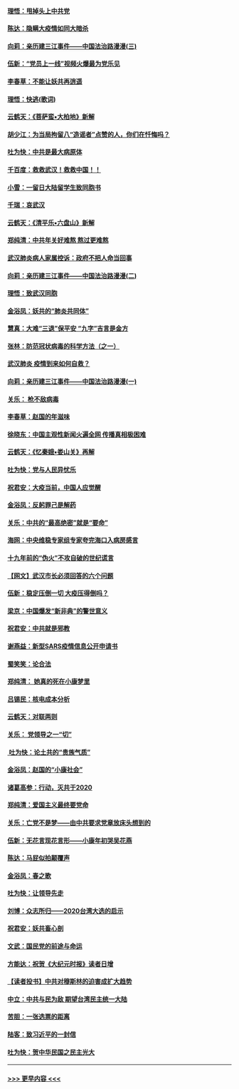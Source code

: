 #### [理悟：甩掉头上中共党](../pages/nsc993/n11838826.md?t=02030731) 
#### [陈达：隐瞒大疫情如同大暗杀](../pages/nsc993/n11838771.md?t=02030731) 
#### [向莉：亲历建三江事件——中国法治路漫漫(三)](../pages/nsc993/n11831825.md?t=02030731) 
#### [伍新：“党员上一线”视频火爆最为党乐见](../pages/nsc993/n11838200.md?t=02030731) 
#### [李春草：不能让妖共再逍遥](../pages/nsc993/n11838102.md?t=02030731) 
#### [理悟：快逃(歌词)](../pages/nsc993/n11838083.md?t=02030731) 
#### [云鹤天：《菩萨蛮▪大柏地》新解](../pages/nsc993/n11838059.md?t=02030731) 
#### [胡少江：为当局拘留八“造谣者”点赞的人，你们在忏悔吗？](../pages/nsc993/n11836801.md?t=02030731) 
#### [吐为快：中共是最大病原体](../pages/nsc993/n11836748.md?t=02030731) 
#### [千百度：救救武汉！救救中国！！](../pages/nsc993/n11836145.md?t=02030731) 
#### [小雪：一留日大陆留学生致同胞书](../pages/nsc993/n11834624.md?t=02030731) 
#### [千瑞：哀武汉](../pages/nsc993/n11833647.md?t=02030731) 
#### [云鹤天：《清平乐▪六盘山》新解](../pages/nsc993/n11833611.md?t=02030731) 
#### [郑纯清：中共年关好难熬 熬过更难熬](../pages/nsc993/n11833489.md?t=02030731) 
#### [武汉肺炎病人家属控诉：政府不把人命当回事](../pages/nsc993/n11833205.md?t=02030731) 
#### [向莉：亲历建三江事件——中国法治路漫漫(二)](../pages/nsc993/n11829102.md?t=02030731) 
#### [理悟：致武汉同胞](../pages/nsc993/n11831522.md?t=02030731) 
#### [金浴凤：妖共的“肺炎共同体”](../pages/nsc993/n11829448.md?t=02030731) 
#### [慧真：大难“三退”保平安 “九字”吉言是金方](../pages/nsc993/n11829501.md?t=02030731) 
#### [张林：防范冠状病毒的科学方法（之一）](../pages/nsc993/n11828618.md?t=02030731) 
#### [武汉肺炎 疫情到来如何自救？](../pages/nsc993/n11827632.md?t=02030731) 
#### [向莉：亲历建三江事件——中国法治路漫漫(一)](../pages/nsc993/n11827190.md?t=02030731) 
#### [关乐： 枪不敌病毒](../pages/nsc993/n11826746.md?t=02030731) 
#### [李春草：赵国的年滋味](../pages/nsc993/n11826321.md?t=02030731) 
#### [徐晓东：中国主观性新闻火遍全网 传播真相极困难](../pages/nsc993/n11826508.md?t=02030731) 
#### [云鹤天：《忆秦娥▪娄山关》再解](../pages/nsc993/n11824682.md?t=02030731) 
#### [吐为快：党与人民异忧乐](../pages/nsc993/n11824660.md?t=02030731) 
#### [祝君安：大疫当前，中国人应觉醒](../pages/nsc993/n11821946.md?t=02030731) 
#### [金浴凤：反躬罪己是解药](../pages/nsc993/n11820280.md?t=02030731) 
#### [关乐：中共的“最高绝密”就是“要命”](../pages/nsc993/n11816946.md?t=02030731) 
#### [海网：中央维稳专家组专家夸完海口入病房感言](../pages/nsc993/n11815138.md?t=02030731) 
#### [十九年前的“伪火”不攻自破的世纪谎言](../pages/nsc993/n11813238.md?t=02030731) 
#### [【网文】武汉市长必须回答的六个问题](../pages/nsc993/n11813848.md?t=02030731) 
#### [伍新：稳定压倒一切 大疫压得倒吗？](../pages/nsc993/n11812634.md?t=02030731) 
#### [梁京：中国爆发“新非典”的警世意义](../pages/nsc993/n11812554.md?t=02030731) 
#### [祝君安：中共就是邪教](../pages/nsc993/n11812431.md?t=02030731) 
#### [谢燕益：新型SARS疫情信息公开申请书](../pages/nsc993/n11808840.md?t=02030731) 
#### [蜀笑笑：论合法](../pages/nsc993/n11808064.md?t=02030731) 
#### [郑纯清： 她真的死在小康梦里](../pages/nsc993/n11806623.md?t=02030731) 
#### [吕锡民：核电成本分析](../pages/nsc993/n11806284.md?t=02030731) 
#### [云鹤天：对联两则](../pages/nsc993/n11805957.md?t=02030731) 
#### [关乐： 党领导之一“切”](../pages/nsc993/n11804505.md?t=02030731) 
#### [ 吐为快：论土共的“贵族气质”](../pages/nsc993/n11804490.md?t=02030731) 
#### [金浴凤：赵国的“小康社会”](../pages/nsc993/n11804452.md?t=02030731) 
#### [诸葛高参：行动，灭共于2020](../pages/nsc993/n11804120.md?t=02030731) 
#### [郑纯清：爱国主义最终要党命](../pages/nsc993/n11802197.md?t=02030731) 
#### [关乐：亡党不是梦——由中共要求党章放床头想到的](../pages/nsc993/n11802156.md?t=02030731) 
#### [伍新：无花言现花言形——小康年初哭吴花燕](../pages/nsc993/n11800044.md?t=02030731) 
#### [陈达：马屁似拍颠覆声](../pages/nsc993/n11800010.md?t=02030731) 
#### [金浴凤：春之歌](../pages/nsc993/n11797687.md?t=02030731) 
#### [吐为快：让领导先走](../pages/nsc993/n11797512.md?t=02030731) 
#### [刘博：众志所归——2020台湾大选的启示](../pages/nsc993/n11796878.md?t=02030731) 
#### [祝君安：妖共畜心剖](../pages/nsc993/n11794273.md?t=02030731) 
#### [文武：国民党的前途与命运](../pages/nsc993/n11794198.md?t=02030731) 
#### [方能达：祝贺《大纪元时报》读者日增](../pages/nsc993/n11793807.md?t=02030731) 
#### [【读者投书】中共对穆斯林的迫害成扩大趋势](../pages/nsc993/n11791371.md?t=02030731) 
#### [中立：中共与民为敌 期望台湾民主统一大陆](../pages/nsc993/n11790392.md?t=02030731) 
#### [苦胆：一张选票的距离](../pages/nsc993/n11788914.md?t=02030731) 
#### [陆客：致习近平的一封信](../pages/nsc993/n11788867.md?t=02030731) 
#### [吐为快：贺中华民国之民主光大](../pages/nsc993/n11788618.md?t=02030731) 

----
#### [ >>> 更早内容 <<< ](../indexes/nsc993-earlier.md)
